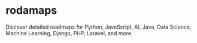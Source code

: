 # rodamaps
Discover detailed roadmaps for Python, JavaScript, AI, Java, Data Science, Machine Learning, Django, PHP, Laravel, and more.
